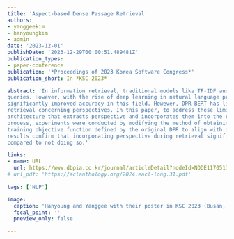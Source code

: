 ```yaml
---
title: 'Aspect-based Dense Passage Retrieval'
authors:
- yanggeekim
- hanyoungkim
- admin
date: '2023-12-01'
publishDate: '2023-12-29T00:00:51.489481Z'
publication_types:
- paper-conference
publication: '*Proceedings of 2023 Korea Software Congress*'
publication_short: In *KSC 2023*

abstract: 'In information retrieval, traditional models like TF-IDF and BM25 have been used for search engine
queries. However, with the rise of deep learning in natural language processing, DPR-BERT has
significantly improved accuracy in this field. However, DPR-BERT has limitations related to precise
retrieval concerning perspectives. In this paper, to address these limitations, we propose a new
architecture that extracts perspective and incorporates them into the retrieval process. In this
process, experiments were conducted by modifying the method of obtaining similarity and the
training objective function defined by the original DPR to align with our goals. Our experimental
results confirm that incorporating perspective during retrieval significantly improves the process
compared to not doing so.'

links:
- name: URL
  url: https://www.dbpia.co.kr/journal/articleDetail?nodeId=NODE11705178
# url_pdf: 'https://aclanthology.org/2024.eacl-long.31.pdf'

tags: ['NLP']

image:
  caption: 'Hanyoung and Yanggee with their poster in KSC 2023 (Busan, South Korea)'
  focal_point: ''
  preview_only: false

---
```

